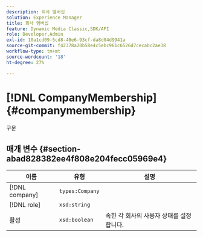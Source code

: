 ```yaml
---
description: 회사 멤버십
solution: Experience Manager
title: 회사 멤버십
feature: Dynamic Media Classic,SDK/API
role: Developer,Admin
exl-id: 10a1cd09-5cd8-48e6-93cf-da8d04d9941a
source-git-commit: f42378a20b58e4c5ebc961c6526d7cecabc2ae38
workflow-type: tm+mt
source-wordcount: '18'
ht-degree: 27%

---
```


# [!DNL CompanyMembership]{#companymembership}

구문

## 매개 변수 {#section-abad828382ee4f808e204fecc05969e4}

| 이름 | 유형 | 설명 |
|---|---|---|
| [!DNL company] | `types:Company` |  |
| [!DNL role] | `xsd:string` |  |
| 활성 | `xsd:boolean` | 속한 각 회사의 사용자 상태를 설정합니다. |
